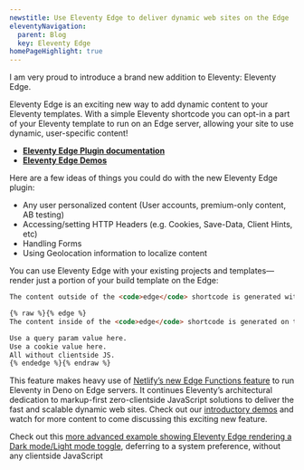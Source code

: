 ```yaml
---
newstitle: Use Eleventy Edge to deliver dynamic web sites on the Edge
eleventyNavigation:
  parent: Blog
  key: Eleventy Edge
homePageHighlight: true
---
```

I am very proud to introduce a brand new addition to Eleventy: Eleventy Edge.

Eleventy Edge is an exciting new way to add dynamic content to your Eleventy templates. With a simple Eleventy shortcode you can opt-in a part of your Eleventy template to run on an Edge server, allowing your site to use dynamic, user-specific content!

* **[Eleventy Edge Plugin documentation](/docs/plugins/edge/)**
* **[Eleventy Edge Demos](https://demo-eleventy-edge.netlify.app/)**

Here are a few ideas of things you could do with the new Eleventy Edge plugin:

* Any user personalized content (User accounts, premium-only content, AB testing)
* Accessing/setting HTTP Headers (e.g. Cookies, Save-Data, Client Hints, etc)
* Handling Forms
* Using Geolocation information to localize content

You can use Eleventy Edge with your existing projects and templates—render just a portion of your build template on the Edge:

```html
The content outside of the <code>edge</code> shortcode is generated with the Build.

{% raw %}{% edge %}
The content inside of the <code>edge</code> shortcode is generated on the Edge.

Use a query param value here.
Use a cookie value here.
All without clientside JS.
{% endedge %}{% endraw %}
```

This feature makes heavy use of [Netlify’s new Edge Functions feature](https://docs.netlify.com/netlify-labs/experimental-features/edge-functions/) to run Eleventy in Deno on Edge servers. It continues Eleventy’s architectural dedication to markup-first zero-clientside JavaScript solutions to deliver the fast and scalable dynamic web sites. Check out our [introductory demos](https://demo-eleventy-edge.netlify.app/) and watch for more content to come discussing this exciting new feature.

Check out this [more advanced example showing Eleventy Edge rendering a Dark mode/Light mode toggle](https://demo-eleventy-edge.netlify.app/appearance/), deferring to a system preference, without any clientside JavaScript